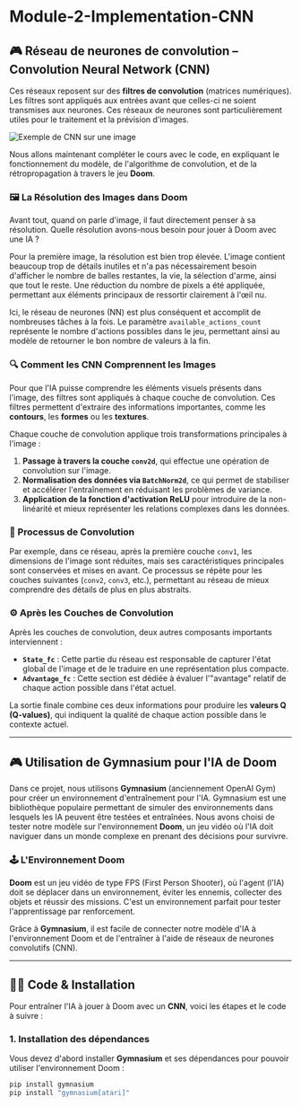 # Module-2-Implementation-CNN

## 🎮 Réseau de neurones de convolution – Convolution Neural Network (CNN)

Ces réseaux reposent sur des **filtres de convolution** (matrices numériques). Les filtres sont appliqués aux entrées avant que celles-ci ne soient transmises aux neurones. Ces réseaux de neurones sont particulièrement utiles pour le traitement et la prévision d'images. 

![Exemple de CNN sur une image](https://deeplizard.com/assets/gif/5c7cb9e5.gif)

Nous allons maintenant compléter le cours avec le code, en expliquant le fonctionnement du modèle, de l'algorithme de convolution, et de la rétropropagation à travers le jeu **Doom**.

### 🖼️ La Résolution des Images dans Doom

Avant tout, quand on parle d'image, il faut directement penser à sa résolution. Quelle résolution avons-nous besoin pour jouer à Doom avec une IA ?

Pour la première image, la résolution est bien trop élevée. L'image contient beaucoup trop de détails inutiles et n'a pas nécessairement besoin d'afficher le nombre de balles restantes, la vie, la sélection d'arme, ainsi que tout le reste. Une réduction du nombre de pixels a été appliquée, permettant aux éléments principaux de ressortir clairement à l'œil nu.

Ici, le réseau de neurones (NN) est plus conséquent et accomplit de nombreuses tâches à la fois. Le paramètre `available_actions_count` représente le nombre d'actions possibles dans le jeu, permettant ainsi au modèle de retourner le bon nombre de valeurs à la fin.

### 🔍 Comment les CNN Comprennent les Images

Pour que l'IA puisse comprendre les éléments visuels présents dans l'image, des filtres sont appliqués à chaque couche de convolution. Ces filtres permettent d'extraire des informations importantes, comme les **contours**, les **formes** ou les **textures**.

Chaque couche de convolution applique trois transformations principales à l'image :

1. **Passage à travers la couche `conv2d`**, qui effectue une opération de convolution sur l'image.
2. **Normalisation des données via `BatchNorm2d`**, ce qui permet de stabiliser et accélérer l'entraînement en réduisant les problèmes de variance.
3. **Application de la fonction d'activation ReLU** pour introduire de la non-linéarité et mieux représenter les relations complexes dans les données.

### 🔄 Processus de Convolution

Par exemple, dans ce réseau, après la première couche `conv1`, les dimensions de l'image sont réduites, mais ses caractéristiques principales sont conservées et mises en avant. Ce processus se répète pour les couches suivantes (`conv2`, `conv3`, etc.), permettant au réseau de mieux comprendre des détails de plus en plus abstraits.

### ⚙️ Après les Couches de Convolution

Après les couches de convolution, deux autres composants importants interviennent :

- **`State_fc`** : Cette partie du réseau est responsable de capturer l'état global de l'image et de le traduire en une représentation plus compacte.
- **`Advantage_fc`** : Cette section est dédiée à évaluer l'"avantage" relatif de chaque action possible dans l'état actuel.

La sortie finale combine ces deux informations pour produire les **valeurs Q (Q-values)**, qui indiquent la qualité de chaque action possible dans le contexte actuel.

---

## 🎮 Utilisation de Gymnasium pour l'IA de Doom

Dans ce projet, nous utilisons **Gymnasium** (anciennement OpenAI Gym) pour créer un environnement d'entraînement pour l'IA. Gymnasium est une bibliothèque populaire permettant de simuler des environnements dans lesquels les IA peuvent être testées et entraînées. Nous avons choisi de tester notre modèle sur l'environnement **Doom**, un jeu vidéo où l'IA doit naviguer dans un monde complexe en prenant des décisions pour survivre.

### 🕹️ L'Environnement Doom

**Doom** est un jeu vidéo de type FPS (First Person Shooter), où l'agent (l'IA) doit se déplacer dans un environnement, éviter les ennemis, collecter des objets et réussir des missions. C'est un environnement parfait pour tester l'apprentissage par renforcement.

Grâce à **Gymnasium**, il est facile de connecter notre modèle d'IA à l'environnement Doom et de l'entraîner à l'aide de réseaux de neurones convolutifs (CNN).

---

## 🧑‍💻 Code & Installation

Pour entraîner l'IA à jouer à Doom avec un **CNN**, voici les étapes et le code à suivre :

### 1. Installation des dépendances

Vous devez d'abord installer **Gymnasium** et ses dépendances pour pouvoir utiliser l'environnement Doom :

```bash
pip install gymnasium
pip install "gymnasium[atari]"

